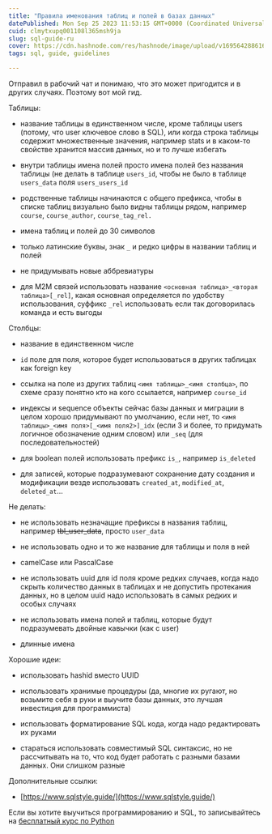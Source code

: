 ```yaml
---
title: "Правила именования таблиц и полей в базах данных"
datePublished: Mon Sep 25 2023 11:53:15 GMT+0000 (Coordinated Universal Time)
cuid: clmytxupq001108l365msh9ja
slug: sql-guide-ru
cover: https://cdn.hashnode.com/res/hashnode/image/upload/v1695642886163/327c3add-718f-4e1b-95da-ec7716a99613.jpeg
tags: sql, guide, guidelines

---
```


Отправил в рабочий чат и понимаю, что это может пригодится и в других случаях. Поэтому вот мой гид.

Таблицы:

* название таблицы в единственном числе, кроме таблицы users (потому, что user ключевое слово в SQL), или когда строка таблицы содержит множественные значения, например stats и в каком-то свойстве хранится массив данных, но и то лучше избегать
    
* внутри таблицы имена полей просто имена полей без названия таблицы (не делать в таблице `users_id`, чтобы не было в таблице `users_data` поля `users_users_id`
    
* родственные таблицы начинаются с общего префикса, чтобы в списке таблиц визуально было видны таблицы рядом, например `course`, `course_author`, `course_tag_rel.`
    
* имена таблиц и полей до 30 символов
    
* только латинские буквы, знак `_` и редко цифры в названии таблиц и полей
    
* не придумывать новые аббревиатуры
    
* для М2М связей использовать название `<основная таблица>_<вторая таблица>[_rel]`, какая основная определяется по удобству использования, суффикс `_rel` использовать если так договорилась команда и есть выгоды
    

Столбцы:

* название в единственном числе
    
* `id` поле для поля, которое будет использоваться в других таблицах как foreign key
    
* ссылка на поле из других таблиц `<имя таблицы>_<имя столбца>`, по схеме сразу понятно кто на кого ссылается, например `course_id`
    
* индексы и sequence объекты сейчас базы данных и миграции в целом хорошо придумывают по умолчанию, если нет, то `<имя таблицы>_<имя поля>[_<имя поля2>]_idx` (если 3 и более, то придумать логичное обозначение одним словом) или `_seq` (для последовательностей)
    
* для boolean полей использовать префикс `is_`, например `is_deleted`
    
* для записей, которые подразумевают сохранение дату создания и модификации везде использовать `created_at`, `modified_at`, `deleted_at`...
    

Не делать:

* не использовать незначащие префиксы в названия таблиц, например <s>tbl_user_data</s>, просто `user_data`
    
* не использовать одно и то же название для таблицы и поля в ней 
    
* camelCase или PascalCase
    
* не использовать uuid для id поля кроме редких случаев, когда надо скрыть количество данных в таблицах и не допустить протекания данных, но в целом uuid надо использовать в самых редких и особых случаях
    
* не использовать имена полей и таблиц, которые будут подразумевать двойные кавычки (как с user)
    
* длинные имена
    

Хорошие идеи:

* использовать hashid вместо UUID
    
* использовать хранимые процедуры (да, многие их ругают, но возьмите себя в руки и выучите базы данных, это лучшая инвестиция для программиста)
    
* использовать форматирование SQL кода, когда надо редактировать их руками
    
* стараться использовать совместимый SQL синтаксис, но не рассчитывать на то, что код будет работать с разными базами данных. Они слишком разные
    

Дополнительные ссылки:

* [https://www.sqlstyle.guide/](https://www.sqlstyle.guide/)
    

Если вы хотите выучиться программированию и SQL, то записывайтесь на [бесплатный курс по Python](https://pylot.me/course/free-python/)